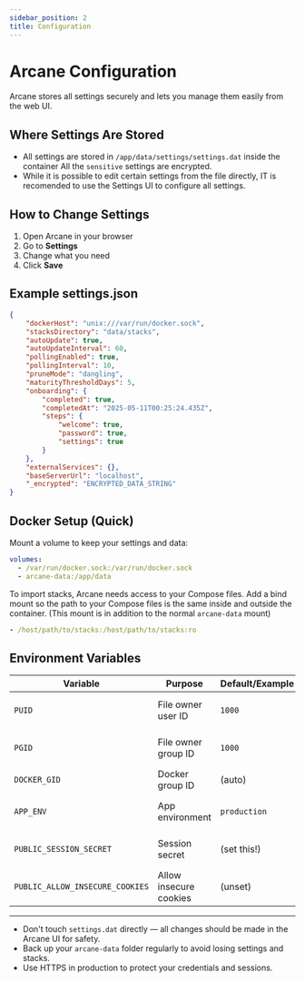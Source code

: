 ```yaml
---
sidebar_position: 2
title: Configuration
---
```


# Arcane Configuration

Arcane stores all settings securely and lets you manage them easily from the web UI.

## Where Settings Are Stored

- All settings are stored in `/app/data/settings/settings.dat` inside the container All the `sensitive` settings are encrypted.
- While it is possible to edit certain settings from the file directly, IT is recomended to use the Settings UI to configure all settings.

## How to Change Settings

1. Open Arcane in your browser
2. Go to **Settings**
3. Change what you need
4. Click **Save**

## Example settings.json

```json
{
	"dockerHost": "unix:///var/run/docker.sock",
	"stacksDirectory": "data/stacks",
	"autoUpdate": true,
	"autoUpdateInterval": 60,
	"pollingEnabled": true,
	"pollingInterval": 10,
	"pruneMode": "dangling",
	"maturityThresholdDays": 5,
	"onboarding": {
		"completed": true,
		"completedAt": "2025-05-11T00:25:24.435Z",
		"steps": {
			"welcome": true,
			"password": true,
			"settings": true
		}
	},
	"externalServices": {},
	"baseServerUrl": "localhost",
	"_encrypted": "ENCRYPTED_DATA_STRING"
}
```

## Docker Setup (Quick)

Mount a volume to keep your settings and data:

```yaml
volumes:
  - /var/run/docker.sock:/var/run/docker.sock
  - arcane-data:/app/data
```

To import stacks, Arcane needs access to your Compose files. Add a bind mount so the path to your Compose files is the same inside and outside the container. (This mount is in addition to the normal `arcane-data` mount)

```yaml
- /host/path/to/stacks:/host/path/to/stacks:ro
```

## Environment Variables

| Variable                        | Purpose                | Default/Example | Notes               |
| ------------------------------- | ---------------------- | --------------- | ------------------- |
| `PUID`                          | File owner user ID     | `1000`          | Use your user ID    |
| `PGID`                          | File owner group ID    | `1000`          | Use your group ID   |
| `DOCKER_GID`                    | Docker group ID        | (auto)          | Only if needed      |
| `APP_ENV`                       | App environment        | `production`    | Required for Docker |
| `PUBLIC_SESSION_SECRET`         | Session secret         | (set this!)     | Use a strong value  |
| `PUBLIC_ALLOW_INSECURE_COOKIES` | Allow insecure cookies | (unset)         | For local HTTP only |

---

- Don't touch `settings.dat` directly — all changes should be made in the Arcane UI for safety.
- Back up your `arcane-data` folder regularly to avoid losing settings and stacks.
- Use HTTPS in production to protect your credentials and sessions.
